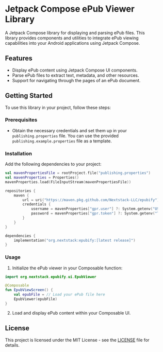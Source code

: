 # Jetpack Compose ePub Viewer Library

A Jetpack Compose library for displaying and parsing ePub files. This library provides components and utilities to integrate ePub viewing capabilities into your Android applications using Jetpack Compose.

## Features

- Display ePub content using Jetpack Compose UI components.
- Parse ePub files to extract text, metadata, and other resources.
- Support for navigating through the pages of an ePub document.

## Getting Started

To use this library in your project, follow these steps:

### Prerequisites

- Obtain the necessary credentials and set them up in your `publishing.properties` file. You can use the provided `publishing.example.properties` file as a template.

### Installation

Add the following dependencies to your project:

```kotlin
val mavenPropertiesFile = rootProject.file("publishing.properties")
val mavenProperties = Properties()
mavenProperties.load(FileInputStream(mavenPropertiesFile))

repositories {
    maven {
        url = uri("https://maven.pkg.github.com/Nextstack-LLC/epubify")
        credentials {
            username = mavenProperties["gpr.user"] ?: System.getenv("USERNAME")
            password = mavenProperties["gpr.token"] ?: System.getenv("TOKEN")
        }
    }
}

dependencies {
    implementation("org.nextstack:epubify:[latest release]")
}

```

### Usage

1. Initialize the ePub viewer in your Composable function:

```kotlin
import org.nextstack.epubify.ui.EpubViewer

@Composable
fun EpubViewScreen() {
    val epubFile = // Load your ePub file here
    EpubViewer(epubFile)
}
```

2. Load and display ePub content within your Composable UI.

## License

This project is licensed under the MIT License - see the [LICENSE](LICENSE) file for details.
